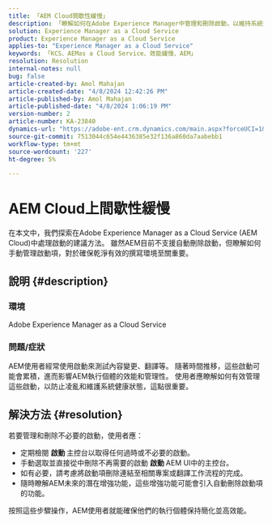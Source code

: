 ```yaml
---
title: 「AEM Cloud間歇性緩慢」
description: 「瞭解如何在Adobe Experience Manager中管理和刪除啟動，以維持系統效能。」
solution: Experience Manager as a Cloud Service
product: Experience Manager as a Cloud Service
applies-to: "Experience Manager as a Cloud Service"
keywords: 「KCS、AEMas a Cloud Service、效能緩慢、AEM」
resolution: Resolution
internal-notes: null
bug: false
article-created-by: Amol Mahajan
article-created-date: "4/8/2024 12:42:26 PM"
article-published-by: Amol Mahajan
article-published-date: "4/8/2024 1:06:19 PM"
version-number: 2
article-number: KA-23840
dynamics-url: "https://adobe-ent.crm.dynamics.com/main.aspx?forceUCI=1&pagetype=entityrecord&etn=knowledgearticle&id=65e93f6f-a5f5-ee11-a1fd-6045bd04ed02"
source-git-commit: 7513044c654e4436385e32f136a860da7aabebb1
workflow-type: tm+mt
source-wordcount: '227'
ht-degree: 5%

---
```


# AEM Cloud上間歇性緩慢


在本文中，我們探索在Adobe Experience Manager as a Cloud Service (AEM Cloud)中處理啟動的建議方法。 雖然AEM目前不支援自動刪除啟動，但瞭解如何手動管理啟動項，對於確保乾淨有效的撰寫環境至關重要。

## 說明 {#description}


### <b>環境</b>

Adobe Experience Manager as a Cloud Service 



### <b>問題/症狀</b>

AEM使用者經常使用啟動來測試內容變更、翻譯等。 隨著時間推移，這些啟動可能會累積，進而影響AEM執行個體的效能和管理性。 使用者應瞭解如何有效管理這些啟動，以防止凌亂和維護系統健康狀態，這點很重要。








## 解決方法 {#resolution}


若要管理和刪除不必要的啟動，使用者應：

- 定期檢閱 <b>啟動 </b>主控台以取得任何過時或不必要的啟動。
- 手動選取並直接從中刪除不再需要的啟動 <b>啟動 </b>AEM UI中的主控台。
- 如有必要，請考慮將啟動項刪除連結至相關專案或翻譯工作流程的完成。
- 隨時瞭解AEM未來的潛在增強功能，這些增強功能可能會引入自動刪除啟動項的功能。


按照這些步驟操作，AEM使用者就能確保他們的執行個體保持簡化並高效能。
